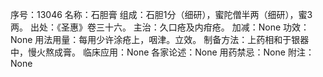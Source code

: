 序号：13046
名称：石胆膏
组成：石胆1分（细研），蜜陀僧半两（细研），蜜3两。
出处：《圣惠》卷三十六。
主治：久口疮及内疳疮。
加减：None
功效：None
用法用量：每用少许涂疮上，咽津。立效。
制备方法：上药相和于银器中，慢火熬成膏。
临床应用：None
各家论述：None
用药禁忌：None
附注：None
